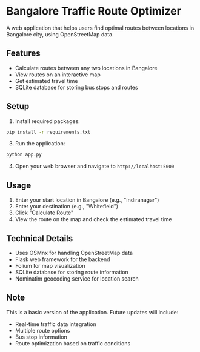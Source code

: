 # Bangalore Traffic Route Optimizer

A web application that helps users find optimal routes between locations in Bangalore city, using OpenStreetMap data.

## Features

- Calculate routes between any two locations in Bangalore
- View routes on an interactive map
- Get estimated travel time
- SQLite database for storing bus stops and routes

## Setup


1. Install required packages:

```bash
pip install -r requirements.txt
```

3. Run the application:

```bash
python app.py
```

4. Open your web browser and navigate to `http://localhost:5000`

## Usage

1. Enter your start location in Bangalore (e.g., "Indiranagar")
2. Enter your destination (e.g., "Whitefield")
3. Click "Calculate Route"
4. View the route on the map and check the estimated travel time

## Technical Details

- Uses OSMnx for handling OpenStreetMap data
- Flask web framework for the backend
- Folium for map visualization
- SQLite database for storing route information
- Nominatim geocoding service for location search

## Note

This is a basic version of the application. Future updates will include:

- Real-time traffic data integration
- Multiple route options
- Bus stop information
- Route optimization based on traffic conditions
